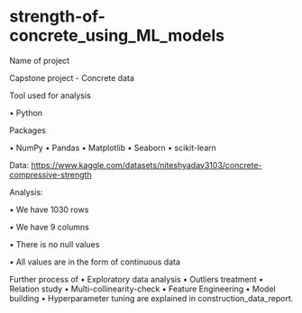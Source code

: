 # strength-of-concrete_using_ML_models

Name of project

Capstone project - Concrete data

Tool used for analysis

•       Python

Packages

• NumPy • Pandas •  Matplotlib •  Seaborn • scikit-learn

Data:
https://www.kaggle.com/datasets/niteshyadav3103/concrete-compressive-strength

Analysis:

•	We have 1030 rows

•	We have 9 columns

•	There is no null values

•	All values are in the form of continuous data

Further process of 
• Exploratory data analysis
• Outliers treatment
• Relation study
• Multi-collinearity-check
• Feature Engineering
• Model building
• Hyperparameter tuning
are explained in construction_data_report.
